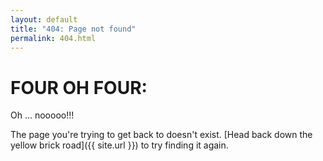 ```yaml
---
layout: default
title: "404: Page not found"
permalink: 404.html
---
```


# FOUR OH FOUR: 

Oh ... nooooo!!! 

The page you're trying to get back to doesn't exist. [Head back down the yellow brick road]({{ site.url }}) to try finding it again.